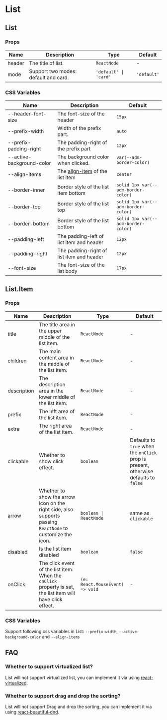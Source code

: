 # List

<code src="./demos/demo1.tsx"></code>

<code src="./demos/demo3.tsx"></code>

<code src="./demos/demo2.tsx"></code>

<code src="./demos/demo4.tsx"></code>

<code src="./demos/demo5.tsx"></code>

## List

### Props

| Name   | Description                          | Type                  | Default     |
| ------ | ------------------------------------ | --------------------- | ----------- |
| header | The title of list.                   | `ReactNode`           | -           |
| mode   | Support two modes: default and card. | `'default' \| 'card'` | `'default'` |

### CSS Variables

| Name                      | Description                                                                                     | Default                             |
| ------------------------- | ----------------------------------------------------------------------------------------------- | ----------------------------------- |
| --header-font-size        | The font-size of the header                                                                     | `15px`                              |
| --prefix-width            | Width of the prefix part.                                                                       | `auto`                              |
| --prefix-padding-right    | The padding-right of the prefix part                                                            | `12px`                              |
| --active-background-color | The background color when clicked.                                                              | `var(--adm-border-color)`           |
| --align-items             | The [align-item](https://developer.mozilla.org/en-US/docs/Web/CSS/align-items) of the list item | `center`                            |
| --border-inner            | Border style of the list item bottom                                                            | `solid 1px var(--adm-border-color)` |
| --border-top              | Border style of the list top                                                                    | `solid 1px var(--adm-border-color)` |
| --border-bottom           | Border style of the list bottom                                                                 | `solid 1px var(--adm-border-color)` |
| --padding-left            | The padding-left of list item and header                                                        | `12px`                              |
| --padding-right           | The padding-right of list item and header                                                       | `12px`                              |
| --font-size               | The font-size of the list body                                                                  | `17px`                              |

## List.Item

### Props

| Name        | Description                                                                                                 | Type                            | Default                                                                              |
| ----------- | ----------------------------------------------------------------------------------------------------------- | ------------------------------- | ------------------------------------------------------------------------------------ |
| title       | The title area in the upper middle of the list item.                                                        | `ReactNode`                     | -                                                                                    |
| children    | The main content area in the middle of the list item.                                                       | `ReactNode`                     | -                                                                                    |
| description | The description area in the lower middle of the list item.                                                  | `ReactNode`                     | -                                                                                    |
| prefix      | The left area of the list item.                                                                             | `ReactNode`                     | -                                                                                    |
| extra       | The right area of the list item.                                                                            | `ReactNode`                     | -                                                                                    |
| clickable   | Whether to show click effect.                                                                               | `boolean`                       | Defaults to `true` when the `onClick` prop is present, otherwise defaults to `false` |
| arrow       | Whether to show the arrow icon on the right side, also supports passing `ReactNode` to customize the icon.  | `boolean \| ReactNode`          | same as `clickable`                                                                  |
| disabled    | Is the list item disabled                                                                                   | `boolean`                       | `false`                                                                              |
| onClick     | The click event of the list item. When the `onClick` property is set, the list item will have click effect. | `(e: React.MouseEvent) => void` | -                                                                                    |

### CSS Variables

Support following css variables in List: `--prefix-width`, `--active-background-color` and `--align-items`

## FAQ

### Whether to support virtualized list?

List will not support virtualized list, you can implement it via using [react-virtualized](https://github.com/bvaughn/react-virtualized).

### Whether to support drag and drop the sorting?

List will not support Drag and drop the sorting, you can implement it via using [react-beautiful-dnd](https://github.com/atlassian/react-beautiful-dnd).
